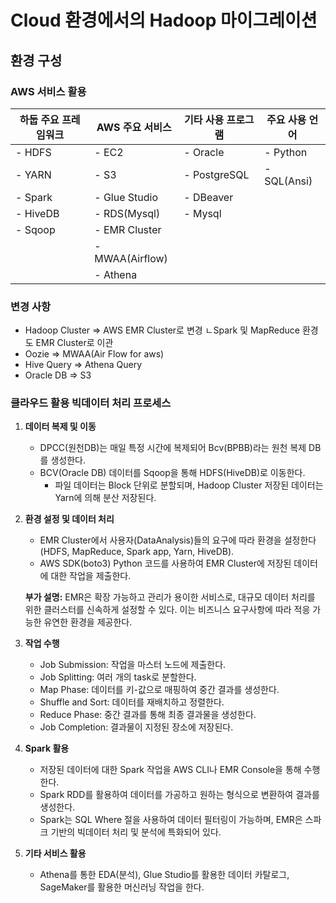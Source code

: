 # Cloud 환경에서의 Hadoop 마이그레이션

## 환경 구성

### AWS 서비스 활용

| 하둡 주요 프레임워크 | AWS 주요 서비스   | 기타 사용 프로그램 | 주요 사용 언어 |
|----------------------|-------------------|---------------------|----------------|
| - HDFS               | - EC2              | - Oracle            | - Python       |
| - YARN               | - S3               | - PostgreSQL        | - SQL(Ansi)    |
| - Spark              | - Glue Studio      | - DBeaver           |                |
| - HiveDB             | - RDS(Mysql)       | - Mysql             |                |
| - Sqoop              | - EMR Cluster      |                     |                |
|                      | - MWAA(Airflow)    |                     |                |
|                      | - Athena           |                     |                |


### 변경 사항

- Hadoop Cluster => AWS EMR Cluster로 변경
ㄴSpark 및 MapReduce 환경도 EMR Cluster로 이관
- Oozie => MWAA(Air Flow for aws)
- Hive Query => Athena Query
- Oracle DB => S3

### 클라우드 활용 빅데이터 처리 프로세스

1. **데이터 복제 및 이동**
   - DPCC(원천DB)는 매일 특정 시간에 복제되어 Bcv(BPBB)라는 원천 복제 DB를 생성한다.
   - BCV(Oracle DB) 데이터를 Sqoop을 통해 HDFS(HiveDB)로 이동한다.
     - 파일 데이터는 Block 단위로 분할되며, Hadoop Cluster 저장된 데이터는 Yarn에 의해 분산 저장된다.

2. **환경 설정 및 데이터 처리**
   - EMR Cluster에서 사용자(DataAnalysis)들의 요구에 따라 환경을 설정한다 (HDFS, MapReduce, Spark app, Yarn, HiveDB).
   - AWS SDK(boto3) Python 코드를 사용하여 EMR Cluster에 저장된 데이터에 대한 작업을 제출한다.
   
   **부가 설명:** EMR은 확장 가능하고 관리가 용이한 서비스로, 대규모 데이터 처리를 위한 클러스터를 신속하게 설정할 수 있다. 이는 비즈니스 요구사항에 따라 적응 가능한 유연한 환경을 제공한다.

3. **작업 수행**
   - Job Submission: 작업을 마스터 노드에 제출한다.
   - Job Splitting: 여러 개의 task로 분할한다.
   - Map Phase: 데이터를 키-값으로 매핑하여 중간 결과를 생성한다.
   - Shuffle and Sort: 데이터를 재배치하고 정렬한다.
   - Reduce Phase: 중간 결과를 통해 최종 결과물을 생성한다.
   - Job Completion: 결과물이 지정된 장소에 저장된다.

4. **Spark 활용**
   - 저장된 데이터에 대한 Spark 작업을 AWS CLI나 EMR Console을 통해 수행한다.
   - Spark RDD를 활용하여 데이터를 가공하고 원하는 형식으로 변환하여 결과를 생성한다.
   - Spark는 SQL Where 절을 사용하여 데이터 필터링이 가능하며, EMR은 스파크 기반의 빅데이터 처리 및 분석에 특화되어 있다.

5. **기타 서비스 활용**
   - Athena를 통한 EDA(분석), Glue Studio를 활용한 데이터 카탈로그, SageMaker를 활용한 머신러닝 작업을 한다.
